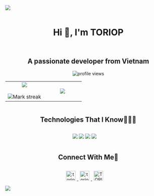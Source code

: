 
<!--horizontal divider(gradiant)-->
<img src="https://user-images.githubusercontent.com/73097560/115834477-dbab4500-a447-11eb-908a-139a6edaec5c.gif">

<!--h1 without bottom border-->
<div id="user-content-toc">
  <ul align="center">
    <summary><h1 style="display: inline-block">Hi 👋, I'm TORIOP</h1></summary>
  </ul>
</div>

<!--h2 without bottom border-->
<div id="user-content-toc">
  <ul align="center">
    <summary>
      <h2 style="display: inline-block">
      A passionate developer from Vietnam
      <!-- Talk is cheap. Show me the code. -->
      </h2>
    </summary>
    <img src="https://komarev.com/ghpvc/?username=your-TORIOP23&color=0069b4" alt="profile views" />
  </ul>
</div>


<!--Intro start-->
<!-- - 🔭 I’m currently working on **AWS, React, React Native, Nodejs, MongoDB**

- 🌱 I’m currently learning **to put together multiple Hyper Beast Stack for Scalable Applications.**

- ☁️ I've keen interest in cloud computing. So,I'm learning **AWS**

- 💬 Ask me about **AWS, react, react-native, nodejs, mongoDB**

- 📫 Feel free to reach me out **nishantjangid6377@gmail.com** -->
<!--Intro end-->



<!--- stats -->
<p align="center">
  <!--- stats (start) -->
<table align="center">
<tr border="none">
<td width="50%" align="center">
  
  <img  align="center"  src="https://github-readme-stats-murex-psi.vercel.app/api?username=TORIOP23&theme=tokyonight&show_icons=true&count_private=true" />
  <br></br>
  <img  title="🔥 Get streak stats for your profile at git.io/streak-stats" alt="Mark streak" src="https://nirzak-streak-stats.vercel.app?user=TORIOP23&theme=tokyonight" /> 
</td>

<td width="50%" align="center">

  <img  align="center"  src="https://github-readme-stats-murex-psi.vercel.app/api/top-langs/?username=TORIOP23&theme=tokyonight&hide_border=false&no-bg=true&no-frame=true&langs_count=7"/>
  
  </td>
</tr>
</table>
<!--- stats (end) -->
</p>        
<!--- stats (end) -->


<!--h1 without bottom border-->
<div id="user-content-toc">
  <ul align="center">
    <summary><h2 style="display: inline-block">Technologies That I Know👨🏻‍💻</h2></summary>
  </ul>
</div>
<!--tech stack icons-->
<p align="center">
  <a>
    <img src="https://skillicons.dev/icons?i=angular,nextjs,spring,postgres,mongodb,mysql,react,tailwind&perline=14" />
  </a>
  <a>
    <img src="https://skillicons.dev/icons?i=git,github,docker,nodejs,postman,npm,pnpm,vim,gradle&perline=14" />
  </a>
  <a>
    <img src="https://skillicons.dev/icons?i=py,java,kotlin,ts,css,html,md,cpp&perline=14" />
  </a>
  <a>
    <img src="https://skillicons.dev/icons?i=obsidian,notion,ubuntu&perline=14" />
  </a>
</p>


<!-- Connect with me -->
<!--h2 without bottom border-->
<div id="user-content-toc">
  <ul align="center">
    <summary><h2 style="display: inline-block">Connect With Me🤝</h2></summary>
  </ul>
</div>

<!--icons and links-->
<p align="center">
<a href="https://www.linkedin.com/in/tran-duc-vinh-toriop/" target="_blank">
<img src="https://img.shields.io/badge/linkedin-%231DA1F2.svg?style=for-the-badge&logo=linkedin-white&logoColor=white" alt="toriop" style="height: 30px; margin: 0 5px;">
</a>
<a href="mailto:vinhtran23022003@gmail.com" target="_blank">
  <img src="https://img.shields.io/badge/gmail-EA4335.svg?style=for-the-badge&logo=gmail&logoColor=white" alt="toriop" style="height: 30px; margin: 0 5px;">
</a>
<a href="https://www.facebook.com/TORIOP/" target="_blank">
<img alt="TORIOP | Facebook" src="https://img.shields.io/badge/Facebook-%231877F2.svg?style=for-the-badge&logo=facebook&logoColor=white" alt="toriop" style="height: 30px; margin: 0 5px;"/>
</a>
<!-- <a href="mailto:vinhtran23022003@gmail.com?>
<img align="center" alt="TORIOP | Gmail" width="30em" src="https://img.icons8.com/ios-glyphs/50/000000/gmail.png" />
<a href="https://www.linkedin.com/in/tran-duc-vinh-toriop/" target="blank"><img align="center" src="https://user-images.githubusercontent.com/88904952/234979284-68c11d7f-1acc-4f0c-ac78-044e1037d7b0.png" alt="linkedin" height="50" width="50" /></a>  -->

</p>


<!--horizontal divider(gradiant)-->
<img src="https://user-images.githubusercontent.com/73097560/115834477-dbab4500-a447-11eb-908a-139a6edaec5c.gif">
